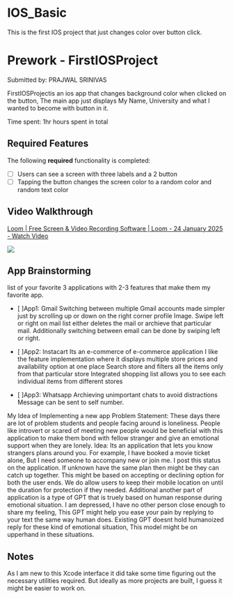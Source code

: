 # IOS_Basic
This is the first IOS project that just changes color over button click.


  
# Prework - FirstIOSProject

Submitted by: PRAJWAL SRINIVAS

FirstIOSProjectis an ios app that changes background color when clicked on the button, The main app just displays My Name, University and what I wanted to become with button in it. 

Time spent: 1hr hours spent in total

## Required Features

The following **required** functionality is completed:

- [ ] Users can see a screen with three labels and a 2 button
- [ ] Tapping the button changes the screen color to a random color and random text color
 
## Video Walkthrough
<div>
    <a href="https://www.loom.com/share/6f264b27fac747d2aa2543a08f4948ea">
      <p>Loom | Free Screen & Video Recording Software | Loom - 24 January 2025 - Watch Video</p>
    </a>
    <a href="https://www.loom.com/share/6f264b27fac747d2aa2543a08f4948ea">
      <img style="max-width:300px;" src="https://cdn.loom.com/sessions/thumbnails/6f264b27fac747d2aa2543a08f4948ea-3506dcbace40b221-full-play.gif">
    </a>
  </div>

  
## App Brainstorming 


list of your favorite 3 applications with 2-3 features that make them my favorite app.
- [ ]App1: Gmail
Switching between multiple Gmail accounts made simpler just by scrolling up or down on the right corner profile Image.
Swipe left or right on mail list either deletes the mail or archieve that particular mail.
Additionally switching between email can be done by swiping left or right.

- [ ]App2: Instacart
Its an e-commerce of e-commerce application
I like the feature implementation where it displays multiple store prices and availability option at one place
Search store and filters all the items only from that particular store
Integrated shopping list allows you to see each individual items from different stores

- [ ]App3: Whatsapp
Archieving unimportant chats to avoid distractions
Message can be sent to self number.


My Idea of Implementing a new app
Problem Statement: These days there are lot of problem students and people facing around is loneliness. People like introvert or scared of meeting new people would be beneficial with this application to make them bond with fellow stranger and give an emotional support when they are lonely.
Idea: Its an application that lets you know strangers plans around you. For example, I have booked a movie ticket alone, But I need someone to accompany new or join me. I post this status on the application. If unknown have the same plan then might be they can catch up together. This might be based on accepting or declining option for both the user ends. We do allow users to keep their mobile location on until the duration for protection if they needed. 
Additional another part of application is a type of GPT that is truely based on human response during emotional situation. I am depressed, I have no other person close enough to share my feeling, This GPT might help you ease your pain by replying to your text the same way human does. Existing GPT doesnt hold humanoized reply for these kind of emotional situation, This model might be on upperhand in these situations.



## Notes

As I am new to this Xcode interface it did take some time figuring out the necessary utilities required. But ideally as more projects are built, I guess it might be easier to work on.


  
